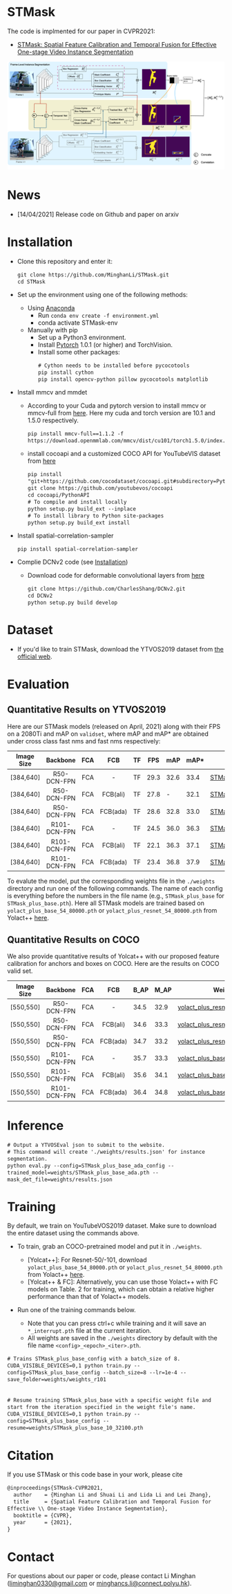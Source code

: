 # STMask

The code is implmented for our paper in CVPR2021:
 - [STMask: Spatial Feature Calibration and Temporal Fusion for Effective One-stage Video Instance Segmentation](http://www4.comp.polyu.edu.hk/~cslzhang/papers.htm)

![image](https://github.com/MinghanLi/STMask/blob/main/images/overall1.png)

# News
- [14/04/2021] Release code on Github and paper on arxiv

# Installation
 - Clone this repository and enter it:
   ```Shell
   git clone https://github.com/MinghanLi/STMask.git
   cd STMask
   ```
 - Set up the environment using one of the following methods:
   - Using [Anaconda](https://www.anaconda.com/distribution/)
     - Run `conda env create -f environment.yml`
     - conda activate STMask-env
   - Manually with pip
     - Set up a Python3 environment.
     - Install [Pytorch](http://pytorch.org/) 1.0.1 (or higher) and TorchVision.
     - Install some other packages:
       ```Shell
       # Cython needs to be installed before pycocotools
       pip install cython
       pip install opencv-python pillow pycocotools matplotlib 
       ```
       
 - Install mmcv and mmdet
    - According to your Cuda and pytorch version to install mmcv or mmcv-full from [here](https://github.com/open-mmlab/mmcv). Here my cuda and torch version are 10.1 and 1.5.0 respectively. 
      ```Shell
      pip install mmcv-full==1.1.2 -f https://download.openmmlab.com/mmcv/dist/cu101/torch1.5.0/index.html
      ```
    - install cocoapi and a customized COCO API for YouTubeVIS dataset from [here](https://github.com/youtubevos/cocoapi)
      ```Shell
      pip install "git+https://github.com/cocodataset/cocoapi.git#subdirectory=PythonAPI"
      git clone https://github.com/youtubevos/cocoapi
      cd cocoapi/PythonAPI
      # To compile and install locally 
      python setup.py build_ext --inplace
      # To install library to Python site-packages 
      python setup.py build_ext install
      ```

 - Install spatial-correlation-sampler 
      ```Shell
      pip install spatial-correlation-sampler
      ```
 
 - Complie DCNv2 code (see [Installation](https://github.com/dbolya/yolact#installation))
   - Download code for deformable convolutional layers from [here](https://github.com/CharlesShang/DCNv2/tree/pytorch_1.0)
     ```Shell
     git clone https://github.com/CharlesShang/DCNv2.git
     cd DCNv2
     python setup.py build develop
     ```

# Dataset
 - If you'd like to train STMask, download the YTVOS2019 dataset from [the official web](https://youtube-vos.org/dataset/).


# Evaluation
## Quantitative Results on YTVOS2019
Here are our STMask models (released on April, 2021) along with their FPS on a 2080Ti and mAP on `validset`, where mAP and mAP* are obtained under cross class fast nms and fast nms respectively:

| Image Size       | Backbone      | FCA  | FCB      | TF | FPS  | mAP  | mAP* | Weights |                                                                                                         
|:----------:      |:-------------:|:----:|:----:    |----|------|------|------|-----------------------------------------------------------------------------------------------------------|
| [384,640]        | R50-DCN-FPN  | FCA  | -        | TF | 29.3 | 32.6 | 33.4 | [STMask_plus_resnet50.pth](https://drive.google.com/file/d/1R_SturnDgIPqPp8L5m6BUT44QO2QvsW6/view?usp=sharing) |
| [384,640]        | R50-DCN-FPN  | FCA  | FCB(ali) | TF | 27.8 | -    | 32.1 | [STMask_plus_resnet50_ali.pth](https://drive.google.com/file/d/1J9L2oDNqm40wwzKn1iIwvXnPIr5n1kQP/view?usp=sharing) | 
| [384,640]        | R50-DCN-FPN  | FCA  | FCB(ada) | TF | 28.6 | 32.8 | 33.0 | [STMask_plus_resnet50_ada.pth](https://drive.google.com/file/d/1HbtRX3sH_3CZTAjuIIMv8hIdTuqItfwq/view?usp=sharing) |
| [384,640]        | R101-DCN-FPN | FCA  | -        | TF | 24.5 | 36.0 | 36.3 | [STMask_plus_base.pth](https://drive.google.com/file/d/1R_SturnDgIPqPp8L5m6BUT44QO2QvsW6/view?usp=sharing) |    
| [384,640]        | R101-DCN-FPN | FCA  | FCB(ali) | TF | 22.1 | 36.3 | 37.1 | [STMask_plus_base_ali.pth](https://drive.google.com/file/d/1Cza-I9xAqkzXKlaTJrSIzlP4pcC0og4f/view?usp=sharing)  |   
| [384,640]        | R101-DCN-FPN | FCA  | FCB(ada) | TF | 23.4 | 36.8 | 37.9 | [STMask_plus_base_ada.pth](https://drive.google.com/file/d/1ZjQWiURoHZnyafWaPzgvYSEibk77rGDa/view?usp=sharing)  |   

To evalute the model, put the corresponding weights file in the `./weights` directory and run one of the following commands. The name of each config is everything before the numbers in the file name (e.g., `STMask_plus_base` for `STMask_plus_base.pth`). 
Here all STMask models are trained based on `yolact_plus_base_54_80000.pth` or `yolact_plus_resnet_54_80000.pth` from Yolact++ [here](https://github.com/dbolya/yolact).

## Quantitative Results on COCO

We also provide quantitative results of Yolcat++ with our proposed feature calibration for anchors and boxes on COCO. Here are the results on COCO valid set.

| Image Size        | Backbone      | FCA  | FCB     | B_AP | M_AP | Weights |                                                                                                         
|:----------:       |:-------------:|:----:|:----:   |------|------|---------------------------------------------------------------------------------------------------------------|
| [550,550]        | R50-DCN-FPN  | FCA  | -        | 34.5 | 32.9 |[yolact_plus_resnet50_54.pth](https://drive.google.com/file/d/18bGj_pgKGojtnn8ni5XPbAUBNWGHkQbN/view?usp=sharing) |
| [550,550]        | R50-DCN-FPN  | FCA  | FCB(ali) | 34.6 | 33.3 |[yolact_plus_resnet50_ali_54.pth](https://drive.google.com/file/d/1iHefY01fhLE3OqMeb20guGD4U3HsxHmR/view?usp=sharing) | 
| [550,550]        | R50-DCN-FPN  | FCA  | FCB(ada) | 34.7 | 33.2 |[yolact_plus_resnet50_ada_54.pth](https://drive.google.com/file/d/12nEvCra-nU2nPQn0RN5OT_NXF-in1VzL/view?usp=sharing)  |
| [550,550]        | R101-DCN-FPN | FCA  | -        | 35.7 | 33.3 |[yolact_plus_base_54.pth](https://drive.google.com/file/d/1TwtfP89h4-UJawsOetvSkVJmwZbjWHkk/view?usp=sharing) |    
| [550,550]        | R101-DCN-FPN | FCA  | FCB(ali) | 35.6 | 34.1 |[yolact_plus_base_ali_54.pth](https://drive.google.com/file/d/1wvCSvRyMDKfxf1an9xTzquUQpX_azalR/view?usp=sharing)  |   
| [550,550]        | R101-DCN-FPN | FCA  | FCB(ada) | 36.4 | 34.8 |[yolact_plus_baseada_54.pth](https://drive.google.com/file/d/1xpIeTe2kUMcyw0Ud0nbHZJlXHhBywrfM/view?usp=sharing)  |   


# Inference
```Shell
# Output a YTVOSEval json to submit to the website.
# This command will create './weights/results.json' for instance segmentation.
python eval.py --config=STMask_plus_base_ada_config --trained_model=weights/STMask_plus_base_ada.pth --mask_det_file=weights/results.json
```

# Training
By default, we train on YouTubeVOS2019 dataset. Make sure to download the entire dataset using the commands above.
 - To train, grab an COCO-pretrained model and put it in `./weights`.
   - [Yolcat++]: For Resnet-50/-101, download `yolact_plus_base_54_80000.pth` or `yolact_plus_resnet_54_80000.pth` from Yolact++ [here](https://github.com/dbolya/yolact).
   - [Yolcat++ & FC]: Alternatively, you can use those Yolact++ with FC models on Table. 2 for training, which can obtain a relative higher performance than that of Yolact++ models.


- Run one of the training commands below.
   - Note that you can press ctrl+c while training and it will save an `*_interrupt.pth` file at the current iteration.
   - All weights are saved in the `./weights` directory by default with the file name `<config>_<epoch>_<iter>.pth`.
```Shell
# Trains STMask_plus_base_config with a batch_size of 8.
CUDA_VISIBLE_DEVICES=0,1 python train.py --config=STMask_plus_base_config --batch_size=8 --lr=1e-4 --save_folder=weights/weights_r101


# Resume training STMask_plus_base with a specific weight file and start from the iteration specified in the weight file's name.
CUDA_VISIBLE_DEVICES=0,1 python train.py --config=STMask_plus_base_config --resume=weights/STMask_plus_base_10_32100.pth 
```

# Citation
If you use STMask or this code base in your work, please cite
```
@inproceedings{STMask-CVPR2021,
  author    = {Minghan Li and Shuai Li and Lida Li and Lei Zhang},
  title     = {Spatial Feature Calibration and Temporal Fusion for Effective \\ One-stage Video Instance Segmentation},
  booktitle = {CVPR},
  year      = {2021},
}
```


# Contact
For questions about our paper or code, please contact Li Minghan (liminghan0330@gmail.com or minghancs.li@connect.polyu.hk).

